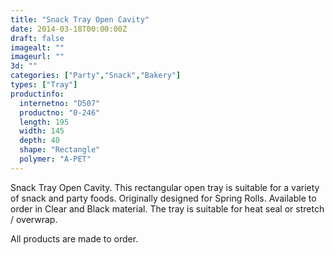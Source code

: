 ```yaml
---
title: "Snack Tray Open Cavity"
date: 2014-03-18T00:00:00Z
draft: false
imagealt: ""
imageurl: ""
3d: ""
categories: ["Party","Snack","Bakery"]
types: ["Tray"]
productinfo:
  internetno: "D507"
  productno: "0-246"
  length: 195
  width: 145
  depth: 40
  shape: "Rectangle"
  polymer: "A-PET"
---
```

Snack Tray Open Cavity. This rectangular open tray is suitable for a variety of snack and party foods. Originally designed for Spring Rolls. Available to order in Clear and Black material. The tray is suitable for heat seal or stretch / overwrap.

All products are made to order.